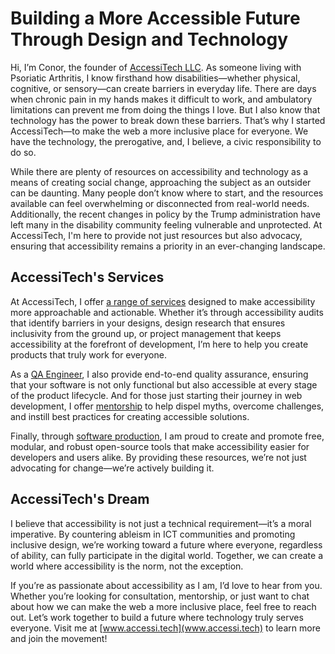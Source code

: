 
<!--
title: Building a More Accessible Future Through Design and Technology
description: Conor, founder of AccessiTech LLC and a disability advocate, shares how lived experience with Psoriatic Arthritis drives his mission to make tech inclusive. Offering audits, mentorship, and open-source tools, he bridges the gap between accessibility theory and real-world solutions. Join the movement for a web that works for all.
date: 2025-03-24
keywords: accessible web, disability advocate,inclusive design, accessibility audits, how to make websites accessible
categories: Disability Advocacy, Web Accessibility
image: https://www.accessi.tech/assets/images/Building-a-More-Accessible-Future-Through-Design-and-Technology.png
imageAlt: Dark blue text on yellow background saying, Building a More Accessible Future Through Design and Technology
-->

# Building a More Accessible Future Through Design and Technology

Hi, I’m Conor, the founder of [AccessiTech LLC](https://www.accessi.tech/). As someone living with Psoriatic Arthritis, I know firsthand how disabilities—whether physical, cognitive, or sensory—can create barriers in everyday life. There are days when chronic pain in my hands makes it difficult to work, and ambulatory limitations can prevent me from doing the things I love. But I also know that technology has the power to break down these barriers. That’s why I started AccessiTech—to make the web a more inclusive place for everyone. We have the technology, the prerogative, and, I believe, a civic responsibility to do so.

While there are plenty of resources on accessibility and technology as a means of creating social change, approaching the subject as an outsider can be daunting. Many people don’t know where to start, and the resources available can feel overwhelming or disconnected from real-world needs. Additionally, the recent changes in policy by the Trump administration have left many in the disability community feeling vulnerable and unprotected. At AccessiTech, I'm here to provide not just resources but also advocacy, ensuring that accessibility remains a priority in an ever-changing landscape.

## AccessiTech's Services

At AccessiTech, I offer [a range of services](https://www.accessi.tech/#consultation) designed to make accessibility more approachable and actionable. Whether it’s through accessibility audits that identify barriers in your designs, design research that ensures inclusivity from the ground up, or project management that keeps accessibility at the forefront of development, I’m here to help you create products that truly work for everyone.

As a [QA Engineer](https://www.accessi.tech/#qa), I also provide end-to-end quality assurance, ensuring that your software is not only functional but also accessible at every stage of the product lifecycle. And for those just starting their journey in web development, I offer [mentorship](https://www.accessi.tech/#mentorship) to help dispel myths, overcome challenges, and instill best practices for creating accessible solutions.

Finally, through [software production](https://www.accessi.tech/#production), I am proud to create and promote free, modular, and robust open-source tools that make accessibility easier for developers and users alike. By providing these resources, we’re not just advocating for change—we’re actively building it.

## AccessiTech's Dream

I believe that accessibility is not just a technical requirement—it’s a moral imperative. By countering ableism in ICT communities and promoting inclusive design, we’re working toward a future where everyone, regardless of ability, can fully participate in the digital world. Together, we can create a world where accessibility is the norm, not the exception.

If you’re as passionate about accessibility as I am, I’d love to hear from you. Whether you’re looking for consultation, mentorship, or just want to chat about how we can make the web a more inclusive place, feel free to reach out. Let’s work together to build a future where technology truly serves everyone. Visit me at [www.accessi.tech](www.accessi.tech) to learn more and join the movement!
